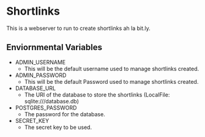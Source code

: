 # Shortlinks

This is a webserver to run to create shortlinks ah la bit.ly. 

## Enviornmental Variables

* ADMIN_USERNAME
  * This will be the default username used to manage shortlinks created. 
* ADMIN_PASSWORD
  * This will be the default Password used to manage shortlinks created.
* DATABASE_URL
  * The URI of the database to store the shortlinks (LocalFile: sqlite:///database.db)
* POSTGRES_PASSWORD
  * The password for the database. 
* SECRET_KEY
  * The secret key to be used. 
